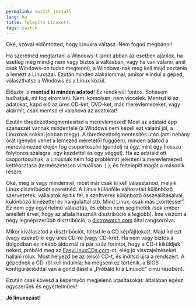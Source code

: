 ```yaml
---
permalink: switch_install
lang: hu
title: Telepíts Linuxot!
tags: switch
---
```


Oké, szóval eldöntötted, hogy Linuxra váltasz. Nem fogod megbánni!

Ha szeretnéd megtartani a Windows-t (amit abban az esetben ajánlok, ha esetleg még mindig nem vagy biztos a váltásban, vagy ha van valami, amit csak Windows-on tudsz megtenni), a Windows-nak meg kell majd osztania a lemezt a Linuxszal. Ezután minden alakalommal, amikor elindul a géped, választhatsz a Windows és a Linux közül.

Először is <b>mentsd ki minden adatod</b>! Ez rendkívül fontos. Sohasem tudhatjuk, mi fog elromlani. Nem, komolyan, nem viccelek. Mentsd ki az adatokat, kapd elő az üres CD-ket, DVD-ket, más merevlemezeket, vagy akármit, csak mentsd el valahová az adatokat!

Ezután töredezettségmentesítsd a merevlemezed! Most az adataid épp szanaszét vannak mindenfelé (a Windows nem kezeli ezt valami jól, a Linuxnak sokkal jobban megy). A töredezettségmentesítés után (ami néhány órát igénybe vehet a lemezed méretétől függően), minden adatod a merevlemezed elején fog csoportosulni (gondolj rá úgy, mint egy hosszú folytonos szalagra, egy kezdettel és egy véggel). Ha az adataid ott csoportosulnak, a Linuxnak nem fog problémát jelenteni a merevlemezed kettéosztása (természetesen virtuálisan :) ), és feltelepíti magát a második részre.  

Oké, meg is vagy mindennel, most már csak ki kell választanod, melyik Linux disztribúciót szeretnéd. A Linux különféle változatait különböző szervezetek, vállalatok építik fel, a szoftverek különböző összeállításaival, különböző kinézettel és hangulattal stb. Mind Linux, csak más „körítéssel”. Ez nem egy egyértelmű választás, és ebben nem segíthetek (sok ember amellett érvel, hogy az általa használt disztribúció a legjobb). Íme viszont a négy legnépszerűbb disztribúció, a <a 
href="http://www.distrowatch.com">distrowatch.com</a> által rangsorolva:

<? make_distros_table() ?>

Mikor kiválasztod a disztribúciót, töltsd le a CD képfájl(oka)t. Majd írd ezt (vagy ezeket) ki egy üres CD-re (vagy CD-kre). Ha nem vagy biztos a dolgodban és inkább áldoznál rá pár száz forintot, hogy a CD-t kiküldjék neked, próbáld meg az <a href="http://www.easylinuxcds.com">EasyLinuxCDs.com</a>-ot, elég jó visszajelzéseket hallani róluk. Most helyezd be az (első) CD-t, és indítsd újra a rendszert. A gépednek a CD-ről kell indulnia; ha mégsem ez történik, a BIOS konfigurációddal van a gond (lásd a „Próbáld ki a Linuxot!” című részben).

Ezután csak kövesd a képernyőn megjelenő utasításokat: általában egész egyszerűek és egyértelműek!

<b>Jó linuxozást!</b>

